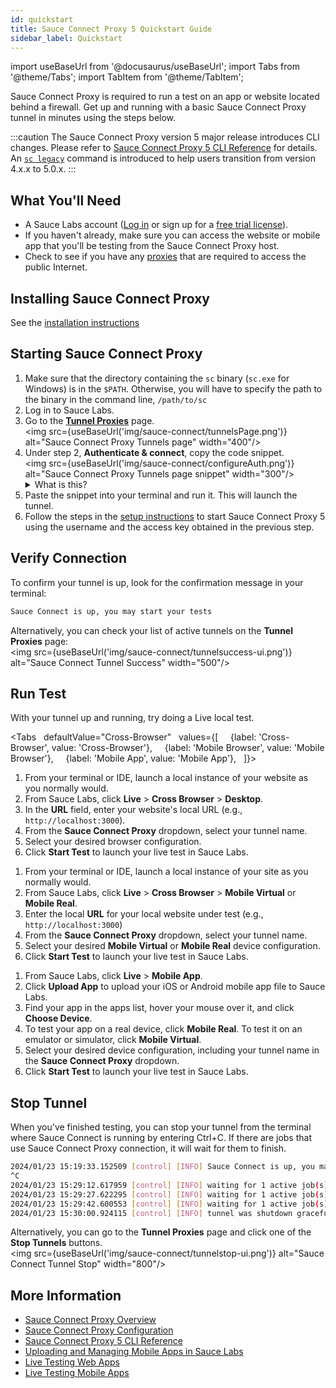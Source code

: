 ```yaml
---
id: quickstart
title: Sauce Connect Proxy 5 Quickstart Guide
sidebar_label: Quickstart
---
```


import useBaseUrl from '@docusaurus/useBaseUrl';
import Tabs from '@theme/Tabs';
import TabItem from '@theme/TabItem';

Sauce Connect Proxy is required to run a test on an app or website located behind a firewall. Get up and running with a basic Sauce Connect Proxy tunnel in minutes using the steps below.

:::caution
The Sauce Connect Proxy version 5 major release introduces CLI changes. Please refer to [Sauce Connect Proxy 5 CLI Reference](/dev/cli/sauce-connect-5/run/) for details.
An [`sc legacy`](/dev/cli/sauce-connect-5/legacy/) command is introduced to help users transition from version 4.x.x to 5.0.x.
:::

## What You'll Need

- A Sauce Labs account ([Log in](https://accounts.saucelabs.com/am/XUI/#login/) or sign up for a [free trial license](https://saucelabs.com/sign-up)).
- If you haven't already, make sure you can access the website or mobile app that you'll be testing from the Sauce Connect Proxy host.
- Check to see if you have any [proxies](/secure-connections/sauce-connect-5/operation/proxies/) that are required to access the public Internet.

## Installing Sauce Connect Proxy

See the [installation instructions](/secure-connections/sauce-connect-5/installation/)

## Starting Sauce Connect Proxy

1. Make sure that the directory containing the `sc` binary (`sc.exe` for Windows) is in the `$PATH`. Otherwise, you will have to specify the path to the binary in the command line, `/path/to/sc`
2. Log in to Sauce Labs.
3. Go to the [**Tunnel Proxies**](https://app.saucelabs.com/tunnels) page.<br/><img src={useBaseUrl('img/sauce-connect/tunnelsPage.png')} alt="Sauce Connect Proxy Tunnels page" width="400"/>
4. Under step 2, **Authenticate & connect**, copy the code snippet.<br/><img src={useBaseUrl('img/sauce-connect/configureAuth.png')} alt="Sauce Connect Proxy Tunnels page snippet" width="300"/>
   <details>
   <summary>What is this?</summary>
   This snippet contains your authentication credentials (username and access key), selects a Sauce Labs Data Center, and applies a name to your tunnel. Optionally, you can rename your tunnel by replacing the value after the <code>--tunnel-name</code> flag.
   </details>
5. Paste the snippet into your terminal and run it. This will launch the tunnel.
6. Follow the steps in the [setup instructions](/secure-connections/sauce-connect-5/operation/overview/#running-sauce-connect-proxy) to start Sauce Connect Proxy 5 using the username and the access key obtained in the previous step.

## Verify Connection

To confirm your tunnel is up, look for the confirmation message in your terminal:

```bash
Sauce Connect is up, you may start your tests
```

Alternatively, you can check your list of active tunnels on the **Tunnel Proxies** page:<br/><img src={useBaseUrl('img/sauce-connect/tunnelsuccess-ui.png')} alt="Sauce Connect Tunnel Success" width="500"/>

## Run Test

With your tunnel up and running, try doing a Live <!--or Automated--> local test.

<Tabs
  defaultValue="Cross-Browser"
  values={[
    {label: 'Cross-Browser', value: 'Cross-Browser'},
    {label: 'Mobile Browser', value: 'Mobile Browser'},
    {label: 'Mobile App', value: 'Mobile App'},
  ]}>

<TabItem value="Cross-Browser">

1. From your terminal or IDE, launch a local instance of your website as you normally would.
2. From Sauce Labs, click **Live** > **Cross Browser** > **Desktop**.
3. In the **URL** field, enter your website's local URL (e.g., `http://localhost:3000`).
4. From the **Sauce Connect Proxy** dropdown, select your tunnel name.
5. Select your desired browser configuration.
6. Click **Start Test** to launch your live test in Sauce Labs.

</TabItem>
<TabItem value="Mobile Browser">

1. From your terminal or IDE, launch a local instance of your site as you normally would.
2. From Sauce Labs, click **Live** > **Cross Browser** > **Mobile Virtual** or **Mobile Real**.
3. Enter the local **URL** for your local website under test (e.g., `http://localhost:3000`)
4. From the **Sauce Connect Proxy** dropdown, select your tunnel name.
5. Select your desired **Mobile Virtual** or **Mobile Real** device configuration.
6. Click **Start Test** to launch your live test in Sauce Labs.

</TabItem>
<TabItem value="Mobile App">

1. From Sauce Labs, click **Live** > **Mobile App**.
2. Click **Upload App** to upload your iOS or Android mobile app file to Sauce Labs.
3. Find your app in the apps list, hover your mouse over it, and click **Choose Device**.
4. To test your app on a real device, click **Mobile Real**. To test it on an emulator or simulator, click **Mobile Virtual**.
5. Select your desired device configuration, including your tunnel name in the **Sauce Connect Proxy** dropdown.
6. Click **Start Test** to launch your live test in Sauce Labs.

</TabItem>
</Tabs>

## Stop Tunnel

When you've finished testing, you can stop your tunnel from the terminal where Sauce Connect is running by entering Ctrl+C.
If there are jobs that use Sauce Connect Proxy connection, it will wait for them to finish.

```bash
2024/01/23 15:19:33.152509 [control] [INFO] Sauce Connect is up, you may start your tests
^C
2024/01/23 15:29:12.617959 [control] [INFO] waiting for 1 active job(s) to finish, timeout: 3h0m0s
2024/01/23 15:29:27.622295 [control] [INFO] waiting for 1 active job(s) to finish, timeout: 2h59m45s
2024/01/23 15:29:42.600553 [control] [INFO] waiting for 1 active job(s) to finish, timeout: 2h59m30s
2024/01/23 15:30:00.924115 [control] [INFO] tunnel was shutdown gracefully
```

Alternatively, you can go to the **Tunnel Proxies** page and click one of the **Stop Tunnels** buttons.<br/><img src={useBaseUrl('img/sauce-connect/tunnelstop-ui.png')} alt="Sauce Connect Tunnel Stop" width="800"/>

## More Information

- [Sauce Connect Proxy Overview](/secure-connections/sauce-connect-5/)
- [Sauce Connect Proxy Configuration](/secure-connections/sauce-connect-5/operation/configuration)
- [Sauce Connect Proxy 5 CLI Reference](/dev/cli/sauce-connect-5/)
- [Uploading and Managing Mobile Apps in Sauce Labs](/mobile-apps/app-storage)
- [Live Testing Web Apps](/web-apps/live-testing/live-cross-browser-testing/)
- [Live Testing Mobile Apps](/mobile-apps/live-testing/live-mobile-app-testing/)
